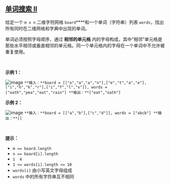 ## [单词搜索 II](https://leetcode-cn.com/problems/word-search-ii/)

给定一个 `m x n` 二维字符网格 `board`****和一个单词（字符串）列表 `words`，找出所有同时在二维网格和字典中出现的单词。

单词必须按照字母顺序，通过 **相邻的单元格** 内的字母构成，其中“相邻”单元格是那些水平相邻或垂直相邻的单元格。同一个单元格内的字母在一个单词中不允许被重复使用。

 

**示例 1：**

![image](https://assets.leetcode.com/uploads/2020/11/07/search1.jpg)
`
**输入：**board = [["o","a","a","n"],["e","t","a","e"],["i","h","k","r"],["i","f","l","v"]], words = ["oath","pea","eat","rain"]
**输出：**["eat","oath"]
`

**示例 2：**

![image](https://assets.leetcode.com/uploads/2020/11/07/search2.jpg)
`
**输入：**board = [["a","b"],["c","d"]], words = ["abcb"]
**输出：**[]
`

 

**提示：**

*   `m == board.length`
*   `n == board[i].length`
*   `1 
4
`
*   `1 <= words[i].length <= 10`
*   `words[i]` 由小写英文字母组成
*   `words` 中的所有字符串互不相同